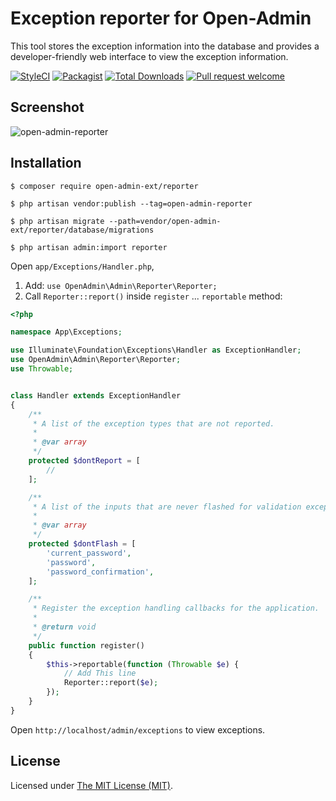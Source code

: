 Exception reporter for Open-Admin
=================================

This tool stores the exception information into the database and provides a developer-friendly web interface to view the exception information.

[![StyleCI](https://styleci.io/repos/508366116/shield?branch=main)](https://styleci.io/repos/508366116)
[![Packagist](https://img.shields.io/github/license/open-admin-org/reporter.svg?maxAge=2592000&style=flat-square&color=brightgreen)](https://packagist.org/packages/open-admin-ext/reporter)
[![Total Downloads](https://img.shields.io/packagist/dt/open-admin-ext/reporter.svg?style=flat-square&color=brightgreen)](https://packagist.org/packages/open-admin-admin-ext/reporter)
[![Pull request welcome](https://img.shields.io/badge/pr-welcome-green.svg?style=flat-square&color=brightgreen)]()

## Screenshot

![open-admin-reporter](https://user-images.githubusercontent.com/86517067/176226958-b3ed0a1c-7b87-4e43-a2fd-f487f110d9f5.png)


## Installation

```
$ composer require open-admin-ext/reporter

$ php artisan vendor:publish --tag=open-admin-reporter

$ php artisan migrate --path=vendor/open-admin-ext/reporter/database/migrations

$ php artisan admin:import reporter
```

Open `app/Exceptions/Handler.php`,
1) Add: `use OpenAdmin\Admin\Reporter\Reporter;`
2) Call `Reporter::report()` inside `register` ... `reportable` method:
```php
<?php

namespace App\Exceptions;

use Illuminate\Foundation\Exceptions\Handler as ExceptionHandler;
use OpenAdmin\Admin\Reporter\Reporter;
use Throwable;


class Handler extends ExceptionHandler
{
    /**
     * A list of the exception types that are not reported.
     *
     * @var array
     */
    protected $dontReport = [
        //
    ];

    /**
     * A list of the inputs that are never flashed for validation exceptions.
     *
     * @var array
     */
    protected $dontFlash = [
        'current_password',
        'password',
        'password_confirmation',
    ];

    /**
     * Register the exception handling callbacks for the application.
     *
     * @return void
     */
    public function register()
    {
        $this->reportable(function (Throwable $e) {
            // Add This line
            Reporter::report($e);
        });
    }
}

```

Open `http://localhost/admin/exceptions` to view exceptions.

License
------------
Licensed under [The MIT License (MIT)](LICENSE).
